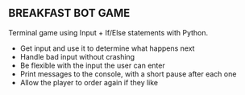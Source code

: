 ## BREAKFAST BOT GAME
Terminal game using Input + If/Else statements with Python.

- Get input and use it to determine what happens next
- Handle bad input without crashing
- Be flexible with the input the user can enter
- Print messages to the console, with a short pause after each one
- Allow the player to order again if they like
